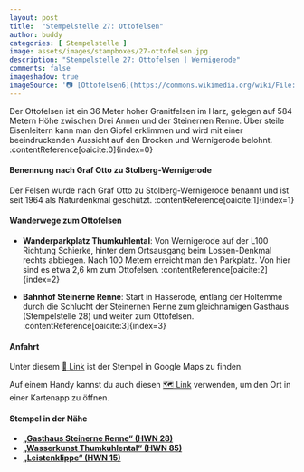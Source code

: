 ```yaml
---
layout: post
title:  "Stempelstelle 27: Ottofelsen"
author: buddy
categories: [ Stempelstelle ]
image: assets/images/stampboxes/27-ottofelsen.jpg
description: "Stempelstelle 27: Ottofelsen | Wernigerode"
comments: false
imageshadow: true
imageSource: '📷 [Ottofelsen6](https://commons.wikimedia.org/wiki/File:Ottofelsen6.jpg) von <a href="https://de.wikipedia.org/wiki/Benutzer:Dennis_Siebert" class="extiw" title="de:Benutzer:Dennis Siebert">Dennis Siebert</a> unter Lizenz [CC BY-SA 3.0](https://creativecommons.org/licenses/by-sa/3.0)'
---
```


Der Ottofelsen ist ein 36 Meter hoher Granitfelsen im Harz, gelegen auf 584 Metern Höhe zwischen Drei Annen und der Steinernen Renne. Über steile Eisenleitern kann man den Gipfel erklimmen und wird mit einer beeindruckenden Aussicht auf den Brocken und Wernigerode belohnt. :contentReference[oaicite:0]{index=0}

#### Benennung nach Graf Otto zu Stolberg-Wernigerode

Der Felsen wurde nach Graf Otto zu Stolberg-Wernigerode benannt und ist seit 1964 als Naturdenkmal geschützt. :contentReference[oaicite:1]{index=1}

#### Wanderwege zum Ottofelsen

- **Wanderparkplatz Thumkuhlental**: Von Wernigerode auf der L100 Richtung Schierke, hinter dem Ortsausgang beim Lossen-Denkmal rechts abbiegen. Nach 100 Metern erreicht man den Parkplatz. Von hier sind es etwa 2,6 km zum Ottofelsen. :contentReference[oaicite:2]{index=2}

- **Bahnhof Steinerne Renne**: Start in Hasserode, entlang der Holtemme durch die Schlucht der Steinernen Renne zum gleichnamigen Gasthaus (Stempelstelle 28) und weiter zum Ottofelsen. :contentReference[oaicite:3]{index=3}

#### Anfahrt

Unter diesem [📍 Link](https://www.google.com/maps/dir/?api=1&origin=&destination=51.79669%2C%2010.71195) ist der Stempel in Google Maps zu finden.

<div class="android-only">
  Auf einem Handy kannst du auch diesen 
  <a href="geo:51.79669,10.71195">🗺️ Link</a> 
  verwenden, um den Ort in einer Kartenapp zu öffnen.
  <p></p>
</div>

#### Stempel in der Nähe

- [**„Gasthaus Steinerne Renne“ (HWN 28)**](/stempelstelle-28-gasthaus-steinerne-renne)
- [**„Wasserkunst Thumkuhlental“ (HWN 85)**](/stempelstelle-85-wasserkunst-thumkuhlental)
- [**„Leistenklippe“ (HWN 15)**](/stempelstelle-15-leistenklippe)
